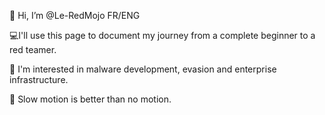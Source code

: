 👋 Hi, I’m @Le-RedMojo FR/ENG

💻I'll use this page to document my journey from a complete beginner to a red teamer.

👀 I'm interested in malware development, evasion and enterprise infrastructure.

🌱 Slow motion is better than no motion.


<!---
Le-RedMojo/Le-RedMojo is a ✨ special ✨ repository because its `README.md` (this file) appears on your GitHub profile.
You can click the Preview link to take a look at your changes.
--->
